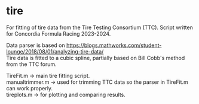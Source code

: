 # tire
For fitting of tire data from the Tire Testing Consortium (TTC). Script written for Concordia Formula Racing 2023-2024. <br/> 

Data parser is based on https://blogs.mathworks.com/student-lounge/2018/08/01/analyzing-tire-data/  <br/>
Tire data is fitted to a cubic spline, partially based on Bill Cobb's method from the TTC forum.  <br/>

TireFit.m -> main tire fitting script.  <br/>
manualtrimmer.m           -> used for trimming TTC data so the parser in TireFit.m can work properly.  <br/>
tireplots.m               -> for plotting and comparing results.  <br/>              
